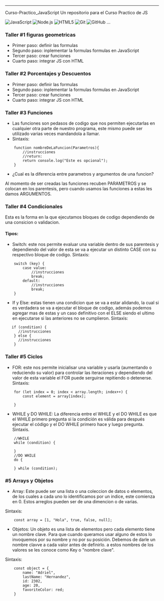 

---

Curso-Practico_JavaScript
Un repositorio para el Curso Practico de JS

![JavaScript](https://img.shields.io/badge/javascript-%23323330.svg?style=for-the-badge&logo=javascript&logoColor=%23F7DF1E) ![Node.js](https://img.shields.io/badge/node.js-%23333333.svg?style=for-the-badge&logo=node.js&logoColor=green) ![HTML5](https://img.shields.io/badge/html5-%23E34F26.svg?style=for-the-badge&logo=html5&logoColor=white) ![Git](https://img.shields.io/badge/git-%23F05033.svg?style=for-the-badge&logo=git&logoColor=white) ![GitHub](https://img.shields.io/badge/github-%23121011.svg?style=for-the-badge&logo=github&logoColor=white)
...

### Taller #1 figuras geometricas

- Primer paso: definir las formulas 
- Segundo paso: inplementar la formulas formulas en JavaScript
- Tercer paso: crear funciones
- Cuarto paso: integrar JS con HTML

### Taller #2 Porcentajes y Descuentos

- Primer paso: definir las formulas 
- Segundo paso: inplementar la formulas formulas en JavaScript
- Tercer paso: crear funciones
- Cuarto paso: integrar JS con HTML

### Taller #3 Funciones
- Las funciones son pedasos de codigo que nos permiten ejecutarlas en cualquier otra parte de nuestro programa, este mismo puede ser utilizado varias veces
mandandola a llamar. 
- Sintaxis:

````
    function nombreDeLaFuncion(Parametros){
        //instrucciones
        //return:
        return console.log("Este es opcional");
    }
````
- ¿Cual es la diferencia entre parametros y argumentos de una funcion?

Al momento de ser creadas las funciones recuben PARAMETROS y se colocan en los parentesis, pero cuando usamos las funciones a estas les damos ARGUMENTOS.

### Taller #4 Condicionales 
<p>
    Esta es la forma en la que ejecutamos bloques de codigo dependiendo de una consicion o validacion.
</p>

#### Tipos: 
- Switch: este nos permite evaluar una variable dentro de sus parentesis y dependiendo del valor de esta se va a ejecutar un distinto CASE con su respectivo bloque de codigo.
Sintaxis:
````
    switch (key) {
        case value:
            //instrucciones
            break;
        default:
            //instrucciones
            break;
    }
````
- If y Else: estas tienen una condicion que se va a estar alidando, la cual si es verdadera se va a ejecutar el bloque de codigo, además podemos agregar mas de estas y un caso definitivo con el ELSE siendo el ultimo en ejecutarse si las anteriores no se cumplieron.
Sintaxis:
````
   if (condition) {
      //instrucciones
    } else {
      //instrucciones
    }
````

### Taller #5 Ciclos
- FOR: este nos permite inicialisar una variable y usarla (aumentando o reduciendo su valor) para controlar las iteraciones y dependiendo del valor de esta variable el FOR puede serguirse repitiendo o detenerse.
Sintaxis:
````
    for (let index = 0; index < array.length; index++) {
        const element = array[index];
    
    }
````
- WHILE y DO WHILE: La diferencia entre el WHILE   y el DO WHILE es que el WHILE primero pregunta si la condición es válida para después ejecutar el código y el DO WHILE primero hace y luego pregunta.
Sintaxis.
````
    //WHILE 
    while (condition) {
    
    }
    //DO WHILE      
    do {
    
    } while (condition);
````
### #5 Arrays y Objetos
- Array: Este puede ser una lista o una coleccion de datos o elementos, de los cuales a cada uno lo identificamos por un indice, este comienza en 0. Estos arreglos pueden ser de una dimencion o de varias.

Sintaxis:
````
    const array = [1, "Hola", true, false, null];
````

- Objetos: Un objeto es una lista de elementos pero cada elemento tiene un nombre clave. Para que cuando queramos usar alguno de estos lo invoquemos por su nombre y no por su posición. Debemos de darle un nombre clavve a cada valor antes de definirlo. a estos nombres de los valores se les conoce como Key o "nombre clave". 
 
Sintaxis:
````
    const object = {
        name: "Adriel",
        lastName: "Hernandez",
        id: 2302,
        age: 20,
        favoriteColor: red;
    }
````




